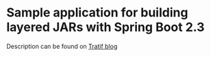 Sample application for building layered JARs with Spring Boot 2.3
======

Description can be found on [Tratif blog](https://blog.tratif.com/2020/05/20/spring-tips-2-layered-jars-with-spring-boot-2-3-0/)
